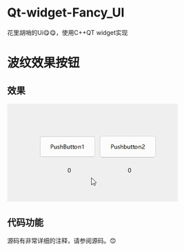 # Qt-widget-Fancy_UI
花里胡哨的Ui😋😋，使用C++QT widget实现
# 波纹效果按钮
## 效果
![波纹效果按钮](./Effect_image/Corrugated_button.gif)
## 代码功能
源码有非常详细的注释，请参阅源码。😊
